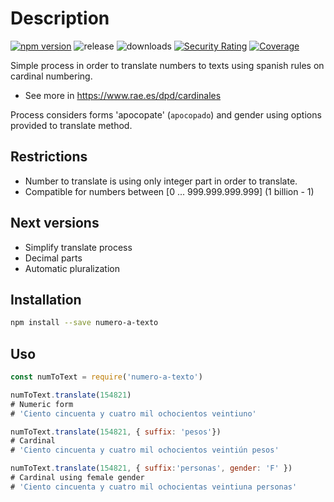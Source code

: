 # Description

[![npm version](https://badge.fury.io/js/numero-a-texto.svg)](https://badge.fury.io/js/numero-a-texto)
![release](https://img.shields.io/github/release-date/rolivares/numero-a-texto-es-js)
![downloads](https://img.shields.io/npm/dw/numero-a-texto)
[![Security Rating](https://sonarcloud.io/api/project_badges/measure?project=rolivares_num-to-text-es-js&metric=security_rating)](https://sonarcloud.io/summary/new_code?id=rolivares_num-to-text-es-js)
[![Coverage](https://sonarcloud.io/api/project_badges/measure?project=rolivares_num-to-text-es-js&metric=coverage)](https://sonarcloud.io/summary/new_code?id=rolivares_num-to-text-es-js)

Simple process in order to translate numbers to texts using spanish rules on cardinal numbering.

* See more in <https://www.rae.es/dpd/cardinales>

Process considers forms 'apocopate' (`apocopado`) and gender using options provided to translate method.

## Restrictions

* Number to translate is using only integer part in order to translate.
* Compatible for numbers between [0 ... 999.999.999.999] (1 billion - 1)

## Next versions

* Simplify translate process
* Decimal parts
* Automatic pluralization

## Installation

```sh
npm install --save numero-a-texto
```

## Uso

```js
const numToText = require('numero-a-texto')

numToText.translate(154821)
# Numeric form
# 'Ciento cincuenta y cuatro mil ochocientos veintiuno'

numToText.translate(154821, { suffix: 'pesos'})
# Cardinal
# 'Ciento cincuenta y cuatro mil ochocientos veintiún pesos'

numToText.translate(154821, { suffix:'personas', gender: 'F' })
# Cardinal using female gender
# 'Ciento cincuenta y cuatro mil ochocientas veintiuna personas'
```
